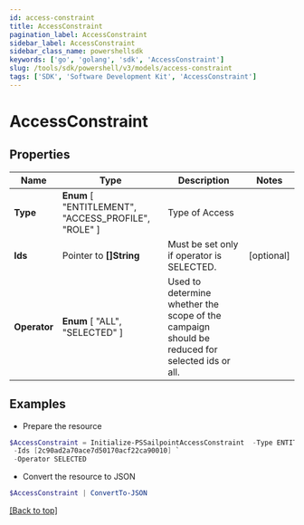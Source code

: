 ```yaml
---
id: access-constraint
title: AccessConstraint
pagination_label: AccessConstraint
sidebar_label: AccessConstraint
sidebar_class_name: powershellsdk
keywords: ['go', 'golang', 'sdk', 'AccessConstraint'] 
slug: /tools/sdk/powershell/v3/models/access-constraint
tags: ['SDK', 'Software Development Kit', 'AccessConstraint']
---
```



# AccessConstraint

## Properties

Name | Type | Description | Notes
------------ | ------------- | ------------- | -------------
**Type** |   **Enum** [  "ENTITLEMENT",    "ACCESS_PROFILE",    "ROLE" ] | Type of Access | 
**Ids** |  Pointer to **[]String** | Must be set only if operator is SELECTED. | [optional] 
**Operator** |   **Enum** [  "ALL",    "SELECTED" ] | Used to determine whether the scope of the campaign should be reduced for selected ids or all. | 

## Examples

- Prepare the resource
```powershell
$AccessConstraint = Initialize-PSSailpointAccessConstraint  -Type ENTITLEMENT `
 -Ids [2c90ad2a70ace7d50170acf22ca90010] `
 -Operator SELECTED
```

- Convert the resource to JSON
```powershell
$AccessConstraint | ConvertTo-JSON
```


[[Back to top]](#) 

